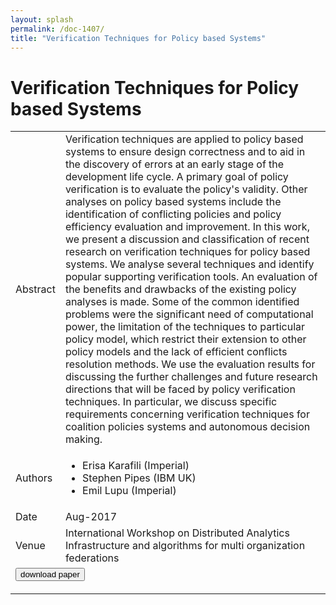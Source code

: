 ```yaml
---
layout: splash
permalink: /doc-1407/
title: "Verification Techniques for Policy based Systems"
---
```


# Verification Techniques for Policy based Systems

<table>
    <tbody>
    <tr>
        <td>Abstract</td>
        <td>Verification techniques are applied to policy based systems to ensure design correctness and to aid in the discovery of errors at an early stage of the development life cycle. A primary goal of policy verification is to evaluate the policy's validity. Other analyses on policy based systems include the identification of conflicting policies and policy efficiency evaluation and improvement. In this work, we present a discussion and classification of recent research on verification techniques for policy based systems. We analyse several techniques and identify popular supporting verification tools. An evaluation of the benefits and drawbacks of the existing policy analyses is made. Some of the common identified problems were the significant need of computational power, the limitation of the techniques to particular policy model, which restrict their extension to other policy models and the lack of efficient conflicts resolution methods. We use the evaluation results for discussing the further challenges and future research directions that will be faced by policy verification techniques. In particular, we discuss specific requirements concerning verification techniques for coalition policies systems and autonomous decision making.</td>
    </tr>
    <tr>
        <td>Authors</td>
        <td>
            <ul>
                <li>Erisa Karafili (Imperial)</li>
                <li>Stephen Pipes (IBM UK)</li>
                <li>Emil Lupu (Imperial)</li>
            </ul>
        </td>
    </tr>
    <tr>
        <td>Date</td>
        <td>Aug-2017</td>
    </tr>
    <tr>
        <td>Venue</td>
        <td>International Workshop on Distributed Analytics Infrastructure and algorithms for multi organization federations</td>
    </tr>
        <tr>
            <td colspan="2">
                <form method="get" action="https://ibm.box.com/v/doc-1407-paper">
                    <button type="submit">download paper</button>
                </form>
            </td>
        </tr>
    </tbody>
</table>
